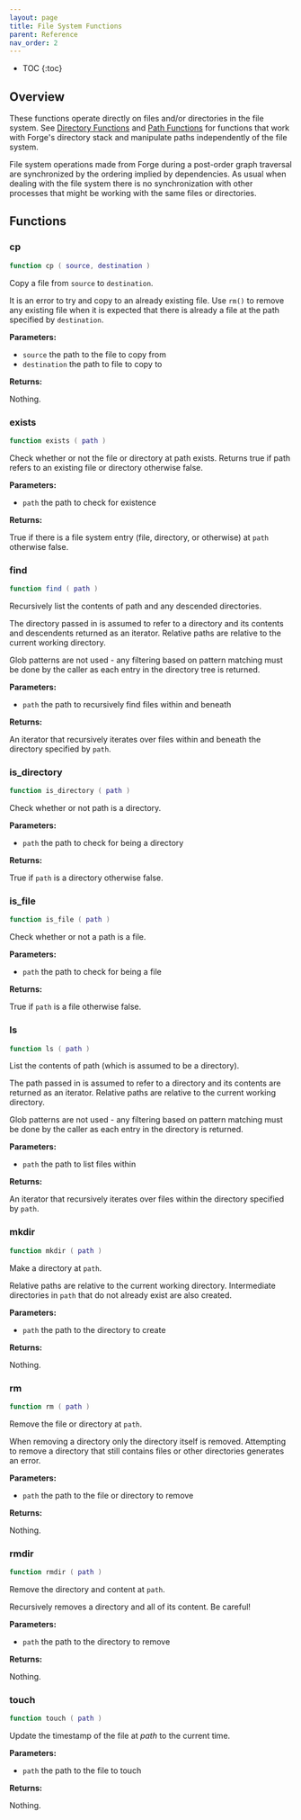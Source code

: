 ```yaml
---
layout: page
title: File System Functions
parent: Reference
nav_order: 2
---
```


- TOC
{:toc}

## Overview

These functions operate directly on files and/or directories in the file system.  See [Directory Functions](directory-functions.md) and [Path Functions](path-functions.md) for functions that work with Forge's directory stack and manipulate paths independently of the file system.

File system operations made from Forge during a post-order graph traversal are synchronized by the ordering implied by dependencies.  As usual when dealing with the file system there is no synchronization with other processes that might be working with the same files or directories.

## Functions

### cp

~~~lua
function cp ( source, destination )
~~~

Copy a file from `source` to `destination`.

It is an error to try and copy to an already existing file.  Use `rm()` to remove any existing file when it is expected that there is already a file at the path specified by `destination`.

**Parameters:**

- `source` the path to the file to copy from
- `destination` the path to file to copy to

**Returns:**

Nothing.

### exists

~~~lua
function exists ( path )
~~~

Check whether or not the file or directory at path exists.  Returns true if 
path refers to an existing file or directory otherwise false.

**Parameters:**

- `path` the path to check for existence

**Returns:**

True if there is a file system entry (file, directory, or otherwise) at `path` otherwise false.

### find

~~~lua
function find ( path )
~~~

Recursively list the contents of path and any descended directories.

The directory passed in is assumed to refer to a directory and its contents and descendents returned as an iterator.  Relative paths are relative to the current working directory.

Glob patterns are not used - any filtering based on pattern matching must be done by the caller as each entry in the directory tree is returned.

**Parameters:**

- `path` the path to recursively find files within and beneath

**Returns:**

An iterator that recursively iterates over files within and beneath the directory specified by `path`.

### is_directory

~~~lua
function is_directory ( path )
~~~

Check whether or not path is a directory.

**Parameters:**

- `path` the path to check for being a directory

**Returns:**

True if `path` is a directory otherwise false.

### is_file

~~~lua
function is_file ( path )
~~~

Check whether or not a path is a file.

**Parameters:**

- `path` the path to check for being a file

**Returns:**

True if `path` is a file otherwise false.

### ls

~~~lua
function ls ( path )
~~~

List the contents of path (which is assumed to be a directory).

The path passed in is assumed to refer to a directory and its contents are returned as an iterator.  Relative paths are relative to the current working directory.

Glob patterns are not used - any filtering based on pattern matching must be done by the caller as each entry in the directory is returned.

**Parameters:**

- `path` the path to list files within

**Returns:**

An iterator that recursively iterates over files within the directory specified by `path`.

### mkdir

~~~lua
function mkdir ( path )
~~~

Make a directory at `path`.

Relative paths are relative to the current working directory.  Intermediate directories in `path` that do not already exist are also created.

**Parameters:**

- `path` the path to the directory to create

**Returns:**

Nothing.

### rm

~~~lua
function rm ( path )
~~~

Remove the file or directory at `path`.

When removing a directory only the directory itself is removed.  Attempting to remove a directory that still contains files or other directories generates an error.

**Parameters:**

- `path` the path to the file or directory to remove

**Returns:**

Nothing.

### rmdir

~~~lua
function rmdir ( path )
~~~

Remove the directory and content at `path`.

Recursively removes a directory and all of its content.  Be careful!

**Parameters:**

- `path` the path to the directory to remove

**Returns:**

Nothing.

### touch

~~~lua
function touch ( path )
~~~

Update the timestamp of the file at *path* to the current time.

**Parameters:**

- `path` the path to the file to touch

**Returns:**

Nothing.
